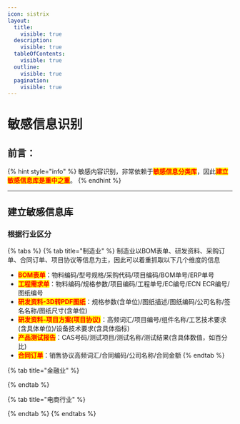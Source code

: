 ```yaml
---
icon: sistrix
layout:
  title:
    visible: true
  description:
    visible: true
  tableOfContents:
    visible: true
  outline:
    visible: true
  pagination:
    visible: true
---
```


# 敏感信息识别

## 前言：

{% hint style="info" %}
敏感内容识别，非常依赖于<mark style="color:red;">**敏感信息分类库**</mark>，因此<mark style="color:red;">**建立敏感信息库是重中之重**</mark>。
{% endhint %}

***

## 建立敏感信息库

### 根据行业区分

{% tabs %}
{% tab title="制造业" %}
制造业以BOM表单、研发资料、采购订单、合同订单、项目协议等信息为主，因此可以着重抓取以下几个维度的信息

* <mark style="color:red;">**BOM表单**</mark>：物料编码/型号规格/采购代码/项目编码/BOM单号/ERP单号
* <mark style="color:red;">**工程需求单**</mark>：物料编码/规格参数/项目编码/工程单号/EC编号/ECN ECR编号/图纸编号
* <mark style="color:red;">**研发资料-3D转PDF图纸**</mark>：规格参数(含单位)/图纸描述/图纸编码/公司名称/签名名称/图纸尺寸(含单位)
* <mark style="color:red;">**研发资料-项目方案(项目协议)**</mark>：高频词汇/项目编号/组件名称/工艺技术要求(含具体单位)/设备技术要求(含具体指标)
* <mark style="color:red;">**产品测试报告**</mark>：CAS号码/测试项目/测试名称/测试结果(含具体数值，如百分比)
* <mark style="color:red;">**合同订单**</mark>：销售协议高频词汇/合同编码/公司名称/合同金额
{% endtab %}

{% tab title="金融业" %}

{% endtab %}

{% tab title="电商行业" %}

{% endtab %}
{% endtabs %}
